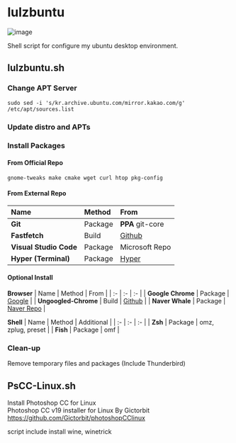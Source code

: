 # lulzbuntu
![image](https://user-images.githubusercontent.com/42508318/202068495-f93650aa-4b9a-4adc-b53f-c17ef2f0f4d0.png)


Shell script for configure my ubuntu desktop environment.

## lulzbuntu.sh
### Change APT Server
`sudo sed -i 's/kr.archive.ubuntu.com/mirror.kakao.com/g' /etc/apt/sources.list`    
### Update distro and APTs
### Install Packages
#### **From Official Repo**
```
gnome-tweaks make cmake wget curl htop pkg-config
```
#### **From External Repo**
| Name | Method | From |
| :- | :- | :- |
| **Git**  | Package | **PPA** git-core |
| **Fastfetch**  | Build | [Github](https://github.com/LinusDierheimer/fastfetch) |
| **Visual Studio Code** | Package | Microsoft Repo |
| **Hyper (Terminal)** | Package | [Hyper](https://https://hyper.is) |

#### **Optional Install**

**Browser**
| Name | Method | From |
| :- | :- | :- |
| **Google Chrome**  | Package | [Google](https://www.google.com/chrome/) |
| **Ungoogled-Chrome**  | Build | [Github](https://github.com/ungoogled-software/ungoogled-chromium-debian) |
| **Naver Whale** | Package | [Naver Repo](https://repo.whale.naver.com/) |

**Shell**
| Name | Method | Additional |
| :- | :- | :- |
| **Zsh**  | Package | omz, zplug, preset |
| **Fish**  | Package | omf |
### Clean-up
Remove temporary files and packages (Include Thunderbird)

## PsCC-Linux.sh
Install Photoshop CC for Linux   
Photoshop CC v19 installer for Linux  By  Gictorbit
https://github.com/Gictorbit/photoshopCClinux

script include install wine, winetrick   


